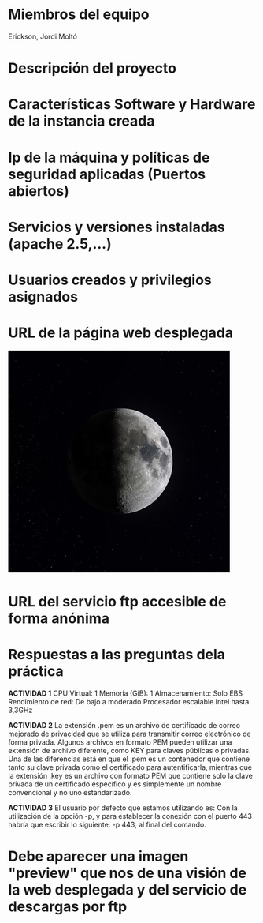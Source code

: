 # Miembros del equipo
Erickson, Jordi Moltó

# Descripción del proyecto


# Características Software y Hardware de la instancia creada


# Ip de la máquina y políticas de seguridad aplicadas (Puertos abiertos)


# Servicios y versiones instaladas (apache 2.5,...)


# Usuarios creados y privilegios asignados


# URL de la página web desplegada
![](/imagen.jpg)

# URL del servicio ftp accesible de forma anónima


# Respuestas a las preguntas dela práctica
**ACTIVIDAD 1**
CPU Virtual: 1
Memoria (GiB): 1
Almacenamiento: Solo EBS
Rendimiento de red: De bajo a moderado
Procesador escalable Intel hasta 3,3GHz

**ACTIVIDAD 2**
La extensión .pem es un archivo de certificado de correo mejorado de privacidad que se utiliza para transmitir correo electrónico de forma privada. Algunos archivos en formato PEM pueden utilizar una extensión de archivo diferente, como KEY para claves públicas o privadas.
Una de las diferencias está en que el .pem es un contenedor que contiene tanto su clave privada como el certificado para autentificarla, mientras que la extensión .key es un archivo con formato PEM que contiene solo la clave privada de un certificado específico y es simplemente un nombre convencional y no uno estandarizado.

**ACTIVIDAD 3**
El usuario por defecto que estamos utilizando es: 
Con la utilización de la opción -p, y para establecer la conexión con el puerto 443 habría que escribir lo siguiente: -p 443, al final del comando.




# Debe aparecer una imagen "preview" que nos de una visión de la web desplegada y del servicio de descargas por ftp

